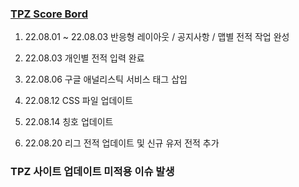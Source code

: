 ### [TPZ Score Bord](https://tpzscoreboardsupport.github.io/TPZ/HTML/Home.html)

1. 22.08.01 ~ 22.08.03 반응형 레이아웃 / 공지사항 / 맵별 전적 작업 완성

2. 22.08.03 개인별 전적 입력 완료

3. 22.08.06 구글 애널리스틱 서비스 태그 삽입

4. 22.08.12 CSS 파일 업데이트

5. 22.08.14 칭호 업데이트

6. 22.08.20 리그 전적 업데이트 및 신규 유저 전적 추가

### TPZ 사이트 업데이트 미적용 이슈 발생
